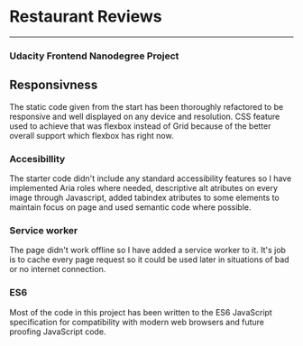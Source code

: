 # Restaurant Reviews
---

### Udacity Frontend Nanodegree Project

## Responsivness

The static code given from the start has been thoroughly refactored to be responsive and well displayed on any device and resolution. CSS feature used to achieve that was flexbox instead of Grid because of the better overall support which flexbox has right now.

### Accesibillity

The starter code didn't include any standard accessibility features so I have implemented Aria roles where needed, descriptive alt atributes on every image through Javascript, added tabindex atributes to some elements to maintain focus on page and used semantic code where possible.

### Service worker

The page didn't work offline so I have added a service worker to it. It's job is to cache every page request so it could be used later in situations of bad or no internet connection.

### ES6

Most of the code in this project has been written to the ES6 JavaScript specification for compatibility with modern web browsers and future proofing JavaScript code.